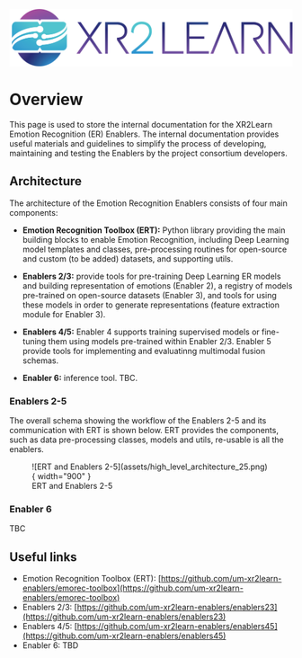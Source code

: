 ![XR2Learn](https://raw.githubusercontent.com/XR2Learn/.github/5c0fada6136915b389c1cd2151a0dd2cfc4a5aac/images/XR2Learn%20logo.png)

# Overview

This page is used to store the internal documentation for the XR2Learn Emotion Recognition (ER) Enablers. The internal documentation provides useful materials and guidelines to simplify the process of developing, maintaining and testing the Enablers by the project consortium developers.

## Architecture
The architecture of the Emotion Recognition Enablers consists of four main components:

- **Emotion Recognition Toolbox (ERT):** Python library providing the main building blocks to enable Emotion Recognition, including Deep Learning model templates and classes, pre-processing routines for open-source and custom (to be added) datasets, and supporting utils.

- **Enablers 2/3:** provide tools for pre-training Deep Learning ER models and building representation of emotions (Enabler 2), a registry of models pre-trained on open-source datasets (Enabler 3), and tools for using these models in order to generate representations (feature extraction module for Enabler 3).

- **Enablers 4/5:** Enabler 4 supports training supervised models or fine-tuning them using models pre-trained within Enabler 2/3. Enabler 5 provide tools for implementing and evaluatinng multimodal fusion schemas.

- **Enabler 6:** inference tool. TBC.

### Enablers 2-5

The overall schema showing the workflow of the Enablers 2-5 and its communication with ERT is shown below. ERT provides the components, such as data pre-processing classes, models and utils, re-usable is all the enablers.
<figure markdown>
  ![ERT and Enablers 2-5](assets/high_level_architecture_25.png){ width="900" }
  <figcaption>ERT and Enablers 2-5</figcaption>
</figure>


### Enabler 6

TBC

## Useful links

- Emotion Recognition Toolbox (ERT): [https://github.com/um-xr2learn-enablers/emorec-toolbox](https://github.com/um-xr2learn-enablers/emorec-toolbox)
- Enablers 2/3: [https://github.com/um-xr2learn-enablers/enablers23](https://github.com/um-xr2learn-enablers/enablers23) 
- Enablers 4/5: [https://github.com/um-xr2learn-enablers/enablers45](https://github.com/um-xr2learn-enablers/enablers45)
- Enabler 6: TBD